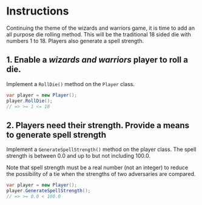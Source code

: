# Instructions

Continuing the theme of the wizards and warriors game, it is time to add an all purpose die rolling method. This will be the traditional 18 sided die with numbers 1 to 18. Players also generate a spell strength.

## 1. Enable a _wizards and warriors_ player to roll a die.

Implement a `RollDie()` method on the `Player` class.

```csharp
var player = new Player();
player.RollDie();
// => >= 1 <= 18
```

## 2. Players need their strength. Provide a means to generate spell strength

Implement a `GenerateSpellStrength()` method on the player class. The spell strength is between 0.0 and up to but not including 100.0.

Note that spell strength must be a real number (not an integer) to reduce the possibility of a tie when the strengths of two adversaries are compared.

```csharp
var player = new Player();
player.GenerateSpellStrength();
// => >= 0.0 < 100.0
```
